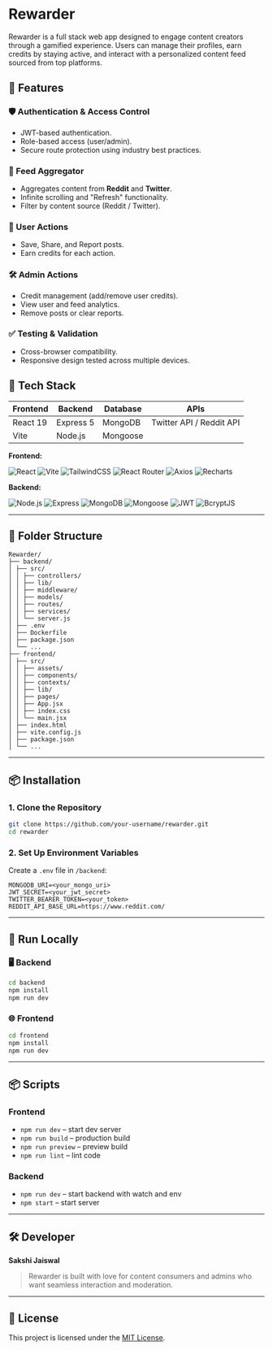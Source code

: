 # Rewarder

Rewarder is a full stack web app designed to engage content creators through a gamified experience. Users can manage their profiles, earn credits by staying active, and interact with a personalized content feed sourced from top platforms.

## 🚀 Features

### 🛡️ Authentication & Access Control

- JWT-based authentication.
- Role-based access (user/admin).
- Secure route protection using industry best practices.

### 📰 Feed Aggregator

- Aggregates content from **Reddit** and **Twitter**.
- Infinite scrolling and "Refresh" functionality.
- Filter by content source (Reddit / Twitter).

### 🙌 User Actions

- Save, Share, and Report posts.
- Earn credits for each action.

### 🛠️ Admin Actions

- Credit management (add/remove user credits).
- View user and feed analytics.
- Remove posts or clear reports.

### ✅ Testing & Validation

- Cross-browser compatibility.
- Responsive design tested across multiple devices.

## 🧰 Tech Stack

| Frontend | Backend   | Database | APIs                     |
| -------- | --------- | -------- | ------------------------ |
| React 19 | Express 5 | MongoDB  | Twitter API / Reddit API |
| Vite     | Node.js   | Mongoose |                          |

**Frontend:**

![React](https://img.shields.io/badge/React-20232A?style=for-the-badge&logo=react&logoColor=61DAFB) ![Vite](https://img.shields.io/badge/Vite-646CFF?style=for-the-badge&logo=vite&logoColor=white)  ![TailwindCSS](https://img.shields.io/badge/TailwindCSS-06B6D4?style=for-the-badge&logo=tailwindcss&logoColor=white) ![React Router](https://img.shields.io/badge/React_Router-CA4245?logo=reactrouter&logoColor=white&style=for-the-badge) ![Axios](https://img.shields.io/badge/Axios-5A29E4?logo=axios&logoColor=white&style=for-the-badge) ![Recharts](https://img.shields.io/badge/Recharts-888888?style=for-the-badge)

**Backend:**  

![Node.js](https://img.shields.io/badge/Node.js-339933?style=for-the-badge&logo=nodedotjs&logoColor=white) ![Express](https://img.shields.io/badge/Express.js-000000?style=for-the-badge&logo=express&logoColor=white) ![MongoDB](https://img.shields.io/badge/MongoDB-47A248?style=for-the-badge&logo=mongodb&logoColor=white) ![Mongoose](https://img.shields.io/badge/Mongoose-880000?logo=mongoose&logoColor=white&style=for-the-badge) ![JWT](https://img.shields.io/badge/JWT-black?style=for-the-badge&logo=JSON%20web%20tokens) ![BcryptJS](https://img.shields.io/badge/BcryptJS-003B6F?style=for-the-badge)

---

## 📁 Folder Structure

```
Rewarder/
├── backend/
│ ├── src/
│ │ ├── controllers/
│ │ ├── lib/
│ │ ├── middleware/
│ │ ├── models/
│ │ ├── routes/
│ │ ├── services/
│ │ └── server.js
│ ├── .env
│ ├── Dockerfile
│ ├── package.json
│ └── ...
├── frontend/
│ ├── src/
│ │ ├── assets/
│ │ ├── components/
│ │ ├── contexts/
│ │ ├── lib/
│ │ ├── pages/
│ │ ├── App.jsx
│ │ ├── index.css
│ │ └── main.jsx
│ ├── index.html
│ ├── vite.config.js
│ ├── package.json
│ └── ...
```

---

## 📦 Installation

### 1. Clone the Repository

```bash
git clone https://github.com/your-username/rewarder.git
cd rewarder
```

### 2. Set Up Environment Variables

Create a `.env` file in `/backend`:

```
MONGODB_URI=<your_mongo_uri>
JWT_SECRET=<your_jwt_secret>
TWITTER_BEARER_TOKEN=<your_token>
REDDIT_API_BASE_URL=https://www.reddit.com/
```

---

## 🔧 Run Locally

### 🖥 Backend

```bash
cd backend
npm install
npm run dev
```

### 🌐 Frontend

```bash
cd frontend
npm install
npm run dev
```

---

## 📦 Scripts

### Frontend

- `npm run dev` – start dev server
- `npm run build` – production build
- `npm run preview` – preview build
- `npm run lint` – lint code

### Backend

- `npm run dev` – start backend with watch and env
- `npm start` – start server

---

## 🛠 Developer

**Sakshi Jaiswal**

> Rewarder is built with love for content consumers and admins who want seamless interaction and moderation.

---

## 📄 License

This project is licensed under the [MIT License](LICENSE).
